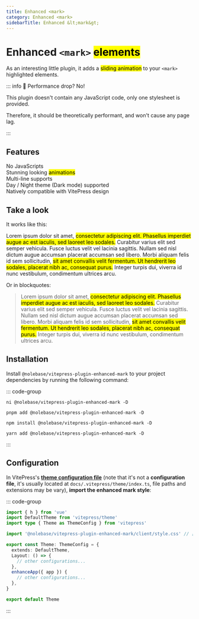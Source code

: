 ```yaml
---
title: Enhanced <mark>
category: Enhanced <mark>
sidebarTitle: Enhanced &lt;mark&gt;
---
```


<script setup>
import packageJSON from '~/packages/vitepress-plugin-enhanced-mark/package.json'
</script>

# Enhanced `<mark>` <mark>elements</mark> <Badge type="tip" :text="`v${packageJSON.version}`" />

As an interesting little plugin, it adds a <mark>sliding animation</mark> to your `<mark>` highlighted elements.

::: info 🤔 Performance drop? No!

This plugin doesn't contain any JavaScript code, only one stylesheet is provided.

Therefore, it should be theoretically performant, and won't cause any page lag.

:::

## Features

<div grid="~ cols-[auto_1fr] gap-1" items-start my-1>
  <div h=[1rem]><div i-icon-park-outline:check-one text="green-600" /></div>
  <span>No JavaScripts</span>
  <div h=[1rem]><div i-icon-park-outline:check-one text="green-600" /></div>
  <span>Stunning looking <mark>animations</mark></span>
  <div h=[1rem]><div i-icon-park-outline:check-one text="green-600" /></div>
  <span>Multi-line supports</span>
  <div h=[1rem]><div i-icon-park-outline:check-one text="green-600" /></div>
  <span>Day / Night theme (Dark mode) supported</span>
  <div h=[1rem]><div i-icon-park-outline:check-one text="green-600" /></div>
  <span>Natively compatible with VitePress design</span>
</div>

## Take a look

It works like this:

Lorem ipsum dolor sit amet, <mark>consectetur adipiscing elit. Phasellus imperdiet augue ac est iaculis, sed laoreet leo sodales.</mark> Curabitur varius elit sed semper vehicula. Fusce luctus velit vel lacinia sagittis. Nullam sed nisl dictum augue accumsan placerat accumsan sed libero. Morbi aliquam felis id sem sollicitudin, <mark>sit amet convallis velit fermentum. Ut hendrerit leo sodales, placerat nibh ac, consequat purus.</mark> Integer turpis dui, viverra id nunc vestibulum, condimentum ultrices arcu.

Or in blockquotes:

> Lorem ipsum dolor sit amet, <mark>consectetur adipiscing elit. Phasellus imperdiet augue ac est iaculis, sed laoreet leo sodales.</mark> Curabitur varius elit sed semper vehicula. Fusce luctus velit vel lacinia sagittis. Nullam sed nisl dictum augue accumsan placerat accumsan sed libero. Morbi aliquam felis id sem sollicitudin, <mark>sit amet convallis velit fermentum. Ut hendrerit leo sodales, placerat nibh ac, consequat purus.</mark> Integer turpis dui, viverra id nunc vestibulum, condimentum ultrices arcu.

## Installation

Install `@nolebase/vitepress-plugin-enhanced-mark` to your project dependencies by running the following command:

::: code-group

```shell [@antfu/ni]
ni @nolebase/vitepress-plugin-enhanced-mark -D
```

```shell [pnpm]
pnpm add @nolebase/vitepress-plugin-enhanced-mark -D
```

```shell [npm]
npm install @nolebase/vitepress-plugin-enhanced-mark -D
```

```shell [yarn]
yarn add @nolebase/vitepress-plugin-enhanced-mark -D
```

:::

## Configuration

In VitePress's [**theme configuration file**](https://vitepress.dev/reference/default-theme-config#default-theme-config) (note that it's not a **configuration file**, it's usually located at `docs/.vitepress/theme/index.ts`, file paths and extensions may be vary), **import the enhanced mark style**:

<!--@include: @/pages/en/snippets/details-colored-diff.md-->

::: code-group

```typescript twoslash [.vitepress/theme/index.ts]
import { h } from 'vue'
import DefaultTheme from 'vitepress/theme'
import type { Theme as ThemeConfig } from 'vitepress'

import '@nolebase/vitepress-plugin-enhanced-mark/client/style.css' // [!code ++]

export const Theme: ThemeConfig = {
  extends: DefaultTheme,
  Layout: () => {
    // other configurations...
  },
  enhanceApp({ app }) {
    // other configurations...
  },
}

export default Theme
```

:::
